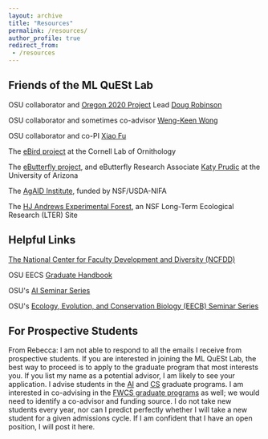 ```yaml
---
layout: archive
title: "Resources"
permalink: /resources/
author_profile: true
redirect_from:
 - /resources
---
```


## Friends of the ML QuESt Lab
OSU collaborator and [Oregon 2020 Project](https://oregon2020.com/) Lead [Doug Robinson](https://wdouglasrobinson.com/)

OSU collaborator and sometimes co-advisor [Weng-Keen Wong](https://web.engr.oregonstate.edu/~wongwe/)

OSU collaborator and co-PI [Xiao Fu](https://web.engr.oregonstate.edu/~fuxia/)

The [eBird project](https://ebird.org/home) at the Cornell Lab of Ornithology

The [eButterfly project](https://www.e-butterfly.org/), and eButterfly Research Associate [Katy Prudic](https://profiles.arizona.edu/person/klprudic) at the University of Arizona

The [AgAID Institute](https://agaid.org/), funded by NSF/USDA-NIFA

The [HJ Andrews Experimental Forest](https://andrewsforest.oregonstate.edu/), an NSF Long-Term Ecological Research (LTER) Site


## Helpful Links
[The National Center for Faculty Development and Diversity (NCFDD)](https://www.facultydiversity.org/)

OSU EECS [Graduate Handbook](https://engineering.oregonstate.edu/EECS/MyEECS/graduate-advising/eecs-graduate-handbook)

OSU's [AI Seminar Series](https://engineering.oregonstate.edu/EECS/research/AI-seminars)

OSU's [Ecology, Evolution, and Conservation Biology (EECB) Seminar Series](https://fwcs.oregonstate.edu/fwcs/ecology-evolution-and-conservation-biology-seminar-series)

## For Prospective Students
From Rebecca: I am not able to respond to all the emails I receive from prospective students. If you are interested in joining the ML QuESt Lab, the best way to proceed is to apply to the graduate program that most interests you. If you list my name as a potential advisor, I am likely to see your application. I advise students in the [AI](https://engineering.oregonstate.edu/academics/degrees/artificial-intelligence) and [CS](https://engineering.oregonstate.edu/Academics/Degrees/computer-science) graduate programs. I am interested in co-advising in the [FWCS graduate programs](https://fwcs.oregonstate.edu/fisheries-and-wildlife/graduate) as well; we would need to identify a co-advisor and funding source. I do not take new students every year, nor can I predict perfectly whether I will take a new student for a given admissions cycle. If I am confident that I have an open position, I will post it here.
